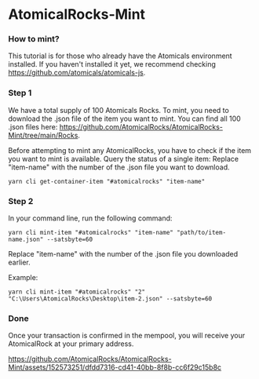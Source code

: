 # AtomicalRocks-Mint

### How to mint?
This tutorial is for those who already have the Atomicals environment installed. If you haven't installed it yet, we recommend checking https://github.com/atomicals/atomicals-js.

### Step 1
We have a total supply of 100 Atomicals Rocks.
To mint, you need to download the .json file of the item you want to mint.
You can find all 100 .json files here: https://github.com/AtomicalRocks/AtomicalRocks-Mint/tree/main/Rocks.

 Before attempting to mint any AtomicalRocks, you have to check if the item you want to mint is available.
 Query the status of a single item:
Replace "item-name" with the number of the .json file you want to download.
```
yarn cli get-container-item "#atomicalrocks" "item-name"
```

### Step 2
In your command line, run the following command:
```
yarn cli mint-item "#atomicalrocks" "item-name" "path/to/item-name.json" --satsbyte=60
```
Replace "item-name" with the number of the .json file you downloaded earlier.

Example:
```
yarn cli mint-item "#atomicalrocks" "2" "C:\Users\AtomicalRocks\Desktop\item-2.json" --satsbyte=60
```

### Done
Once your transaction is confirmed in the mempool, you will receive your AtomicalRock at your primary address.


https://github.com/AtomicalRocks/AtomicalRocks-Mint/assets/152573251/dfdd7316-cd41-40bb-8f8b-cc6f29c15b8c


